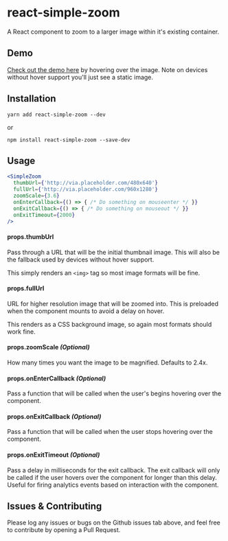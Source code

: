 # react-simple-zoom
A React component to zoom to a larger image within it's existing container.

## Demo

[Check out the demo here](https://benhodgson87.github.io/react-simple-zoom/examples/dist/index.html) by hovering over the image. Note on devices without hover support you'll just see a static image.

## Installation

`yarn add react-simple-zoom --dev`

or

`npm install react-simple-zoom --save-dev`

## Usage

```jsx
<SimpleZoom
  thumbUrl={'http://via.placeholder.com/480x640'}
  fullUrl={'http://via.placeholder.com/960x1280'}
  zoomScale={3.6}
  onEnterCallback={() => { /* Do something on mouseenter */ }}
  onExitCallback={() => { /* Do something on mouseout */ }}
  onExitTimeout={2000}
/>
```

#### props.thumbUrl
Pass through a URL that will be the initial thumbnail image. This will also be the fallback used by devices without hover support.

This simply renders an `<img>` tag so most image formats will be fine.

#### props.fullUrl
URL for higher resolution image that will be zoomed into. This is preloaded when the component mounts to avoid a delay on hover.

This renders as a CSS background image, so again most formats should work fine.

#### props.zoomScale *(Optional)*
How many times you want the image to be magnified. Defaults to 2.4x.

#### props.onEnterCallback *(Optional)*
Pass a function that will be called when the user's begins hovering over the component.

#### props.onExitCallback *(Optional)*
Pass a function that will be called when the user stops hovering over the component.

#### props.onExitTimeout *(Optional)*
Pass a delay in milliseconds for the exit callback. The exit callback will only be called if the user hovers over the component for longer than this delay. Useful for firing analytics events based on interaction with the component.

## Issues & Contributing

Please log any issues or bugs on the Github issues tab above, and feel free to contribute by opening a Pull Request.
